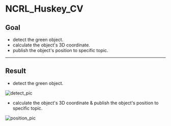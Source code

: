 # NCRL_Huskey_CV

## Goal
* detect the green object.
* calculate the object's 3D coordinate.
* publish the object's position to specific topic.

---

## Result
* detect the green object.

![detect_pic](https://user-images.githubusercontent.com/40656204/74225602-ff2c1900-4cf5-11ea-8a7a-33ee69432255.png)

* calculate the object's 3D coordinate & publish the object's position to specific topic.

![position_pic](https://user-images.githubusercontent.com/40656204/74320379-74aded00-4dbb-11ea-8372-ba529b81b950.png)